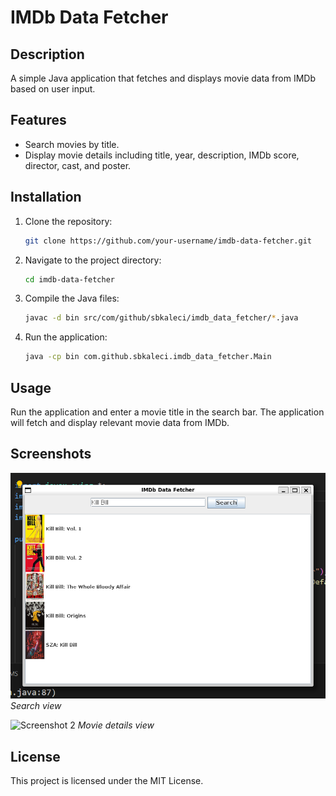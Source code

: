 # IMDb Data Fetcher

## Description

A simple Java application that fetches and displays movie data from IMDb based on user input.

## Features

- Search movies by title.
- Display movie details including title, year, description, IMDb score, director, cast, and poster.

## Installation

1. Clone the repository:
    ```sh
    git clone https://github.com/your-username/imdb-data-fetcher.git
    ```
2. Navigate to the project directory:
    ```sh
    cd imdb-data-fetcher
    ```
3. Compile the Java files:
    ```sh
    javac -d bin src/com/github/sbkaleci/imdb_data_fetcher/*.java
    ```
4. Run the application:
    ```sh
    java -cp bin com.github.sbkaleci.imdb_data_fetcher.Main
    ```

## Usage

Run the application and enter a movie title in the search bar. The application will fetch and display relevant movie data from IMDb.

## Screenshots

![Screenshot 1](/screenshots/search_view.png)
*Search view*

![Screenshot 2](movie_details_view.png)
*Movie details view*

## License

This project is licensed under the MIT License.
